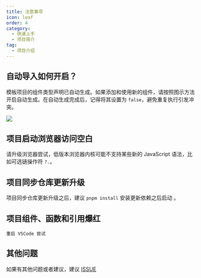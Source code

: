 ```yaml
---
title: 注意事项
icon: leaf
order: 4
category:
  - 快速上手
  - 项目简介
tag:
  - 项目介绍
---
```


## 自动导入如何开启？

  模板项目的组件类型声明已自动生成。如果添加和使用新的组件，请按照图示方法开启自动生成。在自动生成完成后，记得将其设置为 `false`，避免重复执行引发冲突。

  ![](https://foruda.gitee.com/images/1687755823137387608/412ea803_716974.png)

## 项目启动浏览器访问空白

  请升级浏览器尝试，低版本浏览器内核可能不支持某些新的 JavaScript 语法，比如可选链操作符 `?.`。

## 项目同步仓库更新升级

  项目同步仓库更新升级之后，建议 `pnpm install` 安装更新依赖之后启动 。

## 项目组件、函数和引用爆红

	重启 VSCode 尝试

## 其他问题

  如果有其他问题或者建议，建议 [ISSUE](https://gitee.com/youlaiorg/vue3-element-admin/issues/new)
